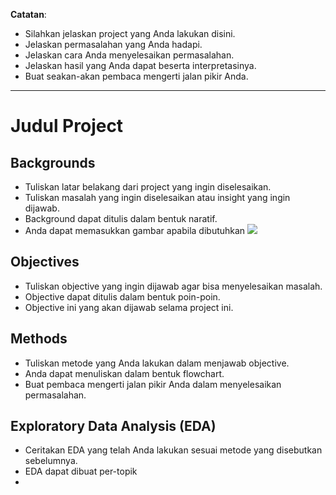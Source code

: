 **Catatan**:
- Silahkan jelaskan project yang Anda lakukan disini.
- Jelaskan permasalahan yang Anda hadapi.
- Jelaskan cara Anda menyelesaikan permasalahan.
- Jelaskan hasil yang Anda dapat beserta interpretasinya.
- Buat seakan-akan pembaca mengerti jalan pikir Anda.

---

# **Judul Project**

## **Backgrounds**
- Tuliskan latar belakang dari project yang ingin diselesaikan.
- Tuliskan masalah yang ingin diselesaikan atau insight yang ingin dijawab.
- Background dapat ditulis dalam bentuk naratif.
- Anda dapat memasukkan gambar apabila dibutuhkan
![](https://asset-a.grid.id//crop/0x0:0x0/700x465/photo/2019/10/31/71888328.jpg)


## **Objectives**
- Tuliskan objective yang ingin dijawab agar bisa menyelesaikan masalah. 
- Objective dapat ditulis dalam bentuk poin-poin.
- Objective ini yang akan dijawab selama project ini.


## **Methods**
- Tuliskan metode yang Anda lakukan dalam menjawab objective.
- Anda dapat menuliskan dalam bentuk flowchart.
- Buat pembaca mengerti jalan pikir Anda dalam menyelesaikan permasalahan.


## **Exploratory Data Analysis (EDA)**
- Ceritakan EDA yang telah Anda lakukan sesuai metode yang disebutkan sebelumnya.
- EDA dapat dibuat per-topik
- 
